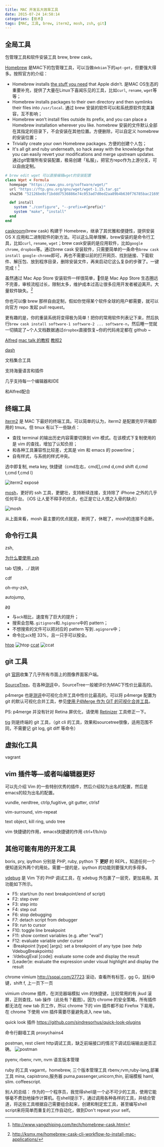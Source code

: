 ```yaml
---
title: MAC 开发五大效率工具
date: 2015-07-24 14:58:14
categories: [技术]
tags: [MAC, 工具, brew, iterm2, mosh, zsh, git]
---
```


## 全局工具

包管理工具和软件安装工具 brew, brew cask。

[Homebrew](http://brew.sh/) 是MAC下的包管理工具，可以当做`debian`下的`apt-get`，但要强大得多。按照官方的介绍：
- Homebrew installs [the stuff you need](https://github.com/Homebrew/homebrew/tree/master/Library/Formula) that Apple didn’t. 是MAC OS生态的重要补充，提供了大量在Linux下喜闻乐见的工具，比如`curl`, `rename`, `wget`等等；
- Homebrew installs packages to their own directory and then symlinks their files into `/usr/local`. 通过 brew 安装的软件可以和系统原软件完美兼容，互不影响；
- Homebrew won’t install files outside its prefix, and you can place a Homebrew installation wherever you like. homebrew 安装的文件默认全部在其指定的目录下，不会安装在其他位置。方便删除，可以自定义 homebrew 的安装位置；
- Trivially create your own Homebrew packages. 方便的创建个人包；
- It's all git and ruby underneath, so hack away with the knowledge that you can easily revert your modifications and merge upstream updates. 通过git管理所有安装配置，极易创建「私服」，把官方repo作为上游分支，可以自由定制。

``` ruby
# brew edit wget 可以直接编辑wget的安装配置
class Wget < Formula
  homepage "https://www.gnu.org/software/wget/"
  url "https://ftp.gnu.org/gnu/wget/wget-1.15.tar.gz"
  sha256 "52126be8cf1bddd7536886e74c053ad7d0ed2aa89b4b630f76785bac21695fcd"

  def install
    system "./configure", "--prefix=#{prefix}"
    system "make", "install"
  end
end
```

[caskroom](http://caskroom.io/)(brew cask) 构建于 Homebrew，继承了其优雅和便捷性，提供安装 OS X 应用和二进制软件的新方法。可以这么简单理解，brew安装的是命令行工具，比如`curl`, `rename`, `wget`；brew cask安装的是应用软件，比如`google chrome`, `dropbox`等。通过brew cask 安装软件，只需要简单的一条命令`brew cask install google-chrome`即可，再也不需要以前的打开网页、找到链接、下载软件、解压包、放到程序目录，删除安装文件，再来启动它这么复杂的步骤了。一键完成！[^1]

虽然通过 Mac App Store 安装软件一样很简单，但是 Mac App Store 生态圈远不完善，审核流程过长，限制太多，维护成本过高让很多应用开发者被迫离开。大量软件缺失。[^2]

你也可以像 brew 那样自由定制，假如你觉得某个软件全球的用户都需要，就可以向官方 repo 发起 pull request。

更有趣的是，你的重装系统将变得极为简单！把你的常用软件列表记下来，然后执行`brew cask install software-1 software-2 ... software-n`，然后睡一觉就一切搞定了~个人文档数据通过`dropbox`直接恢复~你的代码肯定都在 github ~

[Alfred](http://www.alfredapp.com/) [mac talk 的教程](http://macshuo.com/?p=625) [教程2](http://wellsnake.com/jekyll/update/2014/06/15/001/) 

[dash](https://kapeli.com/dash) 

文档集合工具

支持海量语言和插件

几乎支持每一个编辑器和IDE

和Alfred配合

## 终端工具

[iterm2](https://iterm2.com/) 是 MAC 下最好的终端工具。可以简单的认为，iterm2 是配置完毕开箱即用的 tmux。但 tmux 有以下一些缺点：
- 查找 terminal 的输出历史内容需要切换到 vim 模式。在该模式下复制使用的是 vim 的查找，增加了认知负担；
- 和各种工具兼容性比较差，尤其是 vim 和 emacs 的 powerline；
- 自有样式，与系统的样式冲突。


选中即复制, meta key,
快捷键（cmd左右，cmd[],cmd d,cmd shift d,cmd t,cmd f,cmd l）

![iterm2 exposé](http://wulfric.qiniudn.com/iterm2-expose.png "iterm2 exposé")

[mosh](https://mosh.mit.edu/)，更好的 ssh 工具，更健壮，支持断续连接，支持除了 iPhone 之外的几乎任何平台。（iOS 让人爱不释手的优点，也正是它让人恨之入骨的缺点）

![mosh](http://wulfric.qiniudn.com/R-mosh.png "mosh")

从上面来看，mosh 最主要的优点就是，断网了，休眠了，mosh的连接不会断。

## 命令行工具

zsh,

[为什么要使用 zsh](https://www-s.acm.illinois.edu/workshops/zsh/why.html)

tab 切换，../ 跳转 

cdf

oh-my-zsh, 

autojump, 
 
[ag](https://github.com/ggreer/the_silver_searcher)
- 与`ack`相比，速度有了巨大的提升；
- 搜索会忽略`.gitignore`和`.hgignore`中的 pattern；
- 不想搜索的文件可以把对应的 pattern 写到`.agignore`中；
- 命令比`ack`短 33%，且一只手可以按全。

[htop](http://hisham.hm/htop/)
![htop](http://wulfric.qiniudn.com/htop.png "htop")
[ccat](https://github.com/jingweno/ccat)
![ccat](http://wulfric.qiniudn.com/R-ccat.png "ccat")

## git 工具

git [官网](https://git-scm.com/download/gui/linux)收集了几乎所有市面上的图像界面客户端。

[SourceTree](https://www.sourcetreeapp.com/)。在各种[测评](http://www.slant.co/topics/465/~what-are-the-best-git-clients-for-mac-os-x)中，SourceTree一般被评价为MAC下性价比最高的。

p4merge 也是[测评](http://www.slant.co/topics/48/~what-are-the-best-visual-merge-tools-for-git)中可视化合并工具中性价比最高的。可以将 p4merge 配置为 git 的默认可视化合并工具，参见[使用 P4Merge 作为 GIT 的可视化合并工具](http://wulfric.me/2015/01/git-merge-with-p4merge/)。

PS: p4merge 并没有针对 Retina 屏优化，请使用 [Retinizer](http://retinizer.mikelpr.com/) 工具修正一下。

[tig](https://github.com/jonas/tig) 则是终端的 git 工具，（git cli 的工具，效果和sourcetree很像，适用范围不同，不需要记 git log, git diff 等命令）

## 虚拟化工具

vagrant

## vim 插件等—或者叫编辑器更好

可以先介绍 Vim 的一些特别优秀的插件，然后介绍较为出名的配置，然后是emacs的较为出名的配置。

vundle, nerdtree, ctrlp,fugitive, git gutter, ctrlsf

vim-surround, vim-repeat

text object, kill ring, undo tree

vim 快捷键的作用，emacs快捷键的作用 ctrl+f/b/n/p

## 其他可能有用的开发工具

boris, pry, ipython 分别是 PHP, ruby, python 下 **更好** 的 REPL，知道任何一个便知道另外两个的用处。需要一提的是，ipython 的功能则要强大的多得多。

[vdebug](https://github.com/joonty/vdebug) 是 Vim 下的 PHP 调试工具，在 xdebug 外包裹了一层壳，更加易用。其功能如下所示。
- F5: start/run (to next breakpoint/end of script)
- F2: step over
- F3: step into
- F4: step out
- F6: stop debugging
- F7: detach script from debugger
- F9: run to cursor
- F10: toggle line breakpoint
- F11: show context variables (e.g. after "eval")
- F12: evaluate variable under cursor
- :Breakpoint [type] [args]: set a breakpoint of any type (see :help VdebugBreakpoints)
- :VdebugEval [code]: evaluate some code and display the result
- [Leader]e: evaluate the expression under visual highlight and display the result

chrome vimium http://sspai.com/27723
滚动，查看所有标签，gg G，鼠标中键，shift f, 上一页下一页

vimium chrome 插件，在浏览器端模拟 vim 的快捷键，比较常用的有 jkud 滚屏，正则查找，tab 操作（此处有？截图）。因为 chrome 的安全策略，所有插件都无法在 new tab 页工作，所以 chrome 下的 vim 插件都不如 Firefox 下易用，在 chrome 下使用 vim 插件需要尽量避免进入 new tab。

quick look 插件 https://github.com/sindresorhus/quick-look-plugins

命令行翻墙工具 proxychains4

postman, rest client http调试工具，缺乏前端接口的情况下调试后端输出是否正确。
![postman](http://wulfric.qiniudn.com/postman.png "postman")

pyenv, rbenv, rvm, nvm 语言版本管理


ruby 的工具
vagarnt，homebrew, 三个版本管理工具 rbenv,rvm,ruby-lang,部署工具 mina, capistrono,服务器 puma,passenger,unicorn,thin, 前端模板 haml, slim. coffeescript. 

别人的总结：
作为的一个程序员，我觉得shell是一个必不可少的工具，使用它能够毫不费劲地操作计算机。在shell提示下，通过调用各种各样的工具，并结合管道，将这些工具根据自己需要组合起来，创建和制定宏工具，甚至编写shell script来将简单而重复的工作自动化，做到Don't repeat your self。


[^1]: http://www.yangzhiping.com/tech/homebrew-cask.html
[^2]: http://ksmx.me/homebrew-cask-cli-workflow-to-install-mac-applications/
